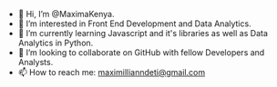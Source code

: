 - 👋 Hi, I’m @MaximaKenya.
- 👀 I’m interested in Front End Development and Data Analytics.
- 🌱 I’m currently learning Javascript and it's libraries as well as Data Analytics in Python.
- 💞️ I’m looking to collaborate on GitHub with fellow Developers and Analysts.
- 📫 How to reach me: maximillianndeti@gmail.com

<!---
MaximaKenya/MaximaKenya is a ✨ special ✨ repository because its `README.md` (this file) appears on your GitHub profile.
You can click the Preview link to take a look at your changes.
--->
